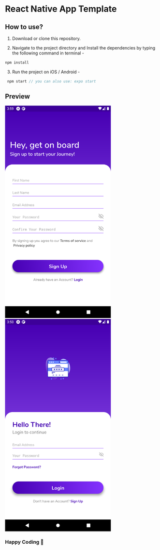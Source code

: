 # React Native App Template 
## How to use?

1. Download or clone this repository.

2. Navigate to the project directory and Install the dependencies by typing the following command in terminal -

```js
npm install
```

3. Run the project on iOS / Android -

```js
 npm start // you can also use: expo start
```

## Preview
<img src="https://github.com/durgeshahire07/react-native-template/blob/main/src/screenshots/sign-up.png" alt="register" width="350" />
<img src="https://github.com/durgeshahire07/react-native-template/blob/main/src/screenshots/login.png" alt="login" width="350" />


### Happy Coding 🚀
